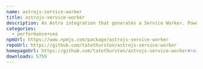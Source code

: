 ```yaml
---
name: astrojs-service-worker
title: astrojs-service-worker
description: An Astro integration that generates a Service Worker. Powered by Workbox.
categories:
  - performance+seo
npmUrl: https://www.npmjs.com/package/astrojs-service-worker
repoUrl: https://github.com/tatethurston/astrojs-service-worker
homepageUrl: https://github.com/tatethurston/astrojs-service-worker#readme
downloads: 5755
---
```

